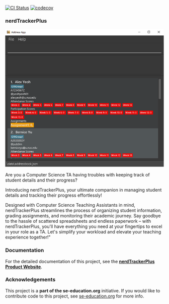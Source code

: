 [![CI Status](https://github.com/se-edu/addressbook-level3/workflows/Java%20CI/badge.svg)](https://github.com/se-edu/addressbook-level3/actions)
[![codecov](https://codecov.io/gh/AY2324S2-CS2103T-F11-1/tp/graph/badge.svg?token=BHN72CM28D)](https://codecov.io/gh/AY2324S2-CS2103T-F11-1/tp)

### nerdTrackerPlus

![Ui](docs/images/Ui.png)

Are you a Computer Science TA having troubles with keeping track of student details and their progress?

Introducing nerdTrackerPlus, your ultimate companion in managing student details and tracking their progress effortlessly!

Designed with Computer Science Teaching Assistants in mind, nerdTrackerPlus streamlines the process of organizing student information, grading assignments, and monitoring their academic journey. Say goodbye to the hassle of scattered spreadsheets and endless paperwork – with nerdTrackerPlus, you'll have everything you need at your fingertips to excel in your role as a TA. Let's simplify your workload and elevate your teaching experience together!"



### Documentation
For the detailed documentation of this project, see the **[nerdTrackerPlus Product Website](https://nus-cs2103-ay2324s2.github.io/tp/)**.

### Acknowledgements
This project is a **part of the se-education.org** initiative. If you would like to contribute code to this project, see [se-education.org](https://se-education.org#https://se-education.org/#contributing) for more info.
